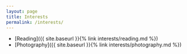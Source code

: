 ```yaml
---
layout: page
title: Interests
permalink: /interests/
---
```


- [Reading]({{ site.baseurl }}{% link interests/reading.md %})
- [Photography]({{ site.baseurl }}{% link interests/photography.md %})